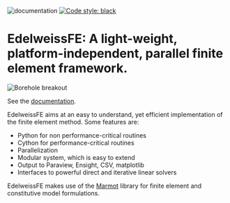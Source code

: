 ![documentation](https://github.com/EdelweissFE/EdelweissFE/actions/workflows/sphinx.yml/badge.svg) [![Code style: black](https://img.shields.io/badge/code%20style-black-000000.svg)](https://github.com/psf/black) 

# EdelweissFE: A light-weight, platform-independent, parallel finite element framework.

![Borehole breakout](./doc/source/borehole_damage_lowdilation.gif)

See the [documentation](https://edelweissfe.github.io/EdelweissFE).

EdelweissFE aims at an easy to understand, yet efficient implementation of the finite element method.
Some features are:

 * Python for non performance-critical routines
 * Cython for performance-critical routines
 * Parallelization 
 * Modular system, which is easy to extend
 * Output to Paraview, Ensight, CSV, matplotlib
 * Interfaces to powerful direct and iterative linear solvers

EdelweissFE makes use of the [Marmot](https://github.com/MAteRialMOdelingToolbox/Marmot/) library for finite element and constitutive model formulations.
